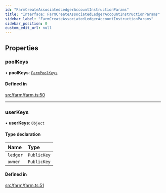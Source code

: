 ```yaml
---
id: "FarmCreateAssociatedLedgerAccountInstructionParams"
title: "Interface: FarmCreateAssociatedLedgerAccountInstructionParams"
sidebar_label: "FarmCreateAssociatedLedgerAccountInstructionParams"
sidebar_position: 0
custom_edit_url: null
---
```


## Properties

### poolKeys

• **poolKeys**: [`FarmPoolKeys`](../modules.md#farmpoolkeys)

#### Defined in

[src/farm/farm.ts:50](https://github.com/alpha-defi/raydium-sdk/blob/5597113/src/farm/farm.ts#L50)

___

### userKeys

• **userKeys**: `Object`

#### Type declaration

| Name | Type |
| :------ | :------ |
| `ledger` | `PublicKey` |
| `owner` | `PublicKey` |

#### Defined in

[src/farm/farm.ts:51](https://github.com/alpha-defi/raydium-sdk/blob/5597113/src/farm/farm.ts#L51)
